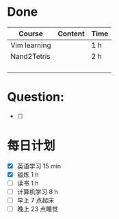 # Done
| Course       | Content | Time |
| ------------ | ------- | ---- |
| Vim learning |         | 1 h  |
| Nand2Tetris  |         | 2 h  |
|              |         |      |
|              |         |      |
|              |         |      |
|              |         |      |

# Question:
- [ ]  

# 每日计划

- [x] 英语学习 15 min
- [x] 锻炼 1 h
- [ ] 读书 1 h
- [ ] 计算机学习 8 h
- [ ] 早上 7 点起床
- [ ] 晚上 23 点睡觉
